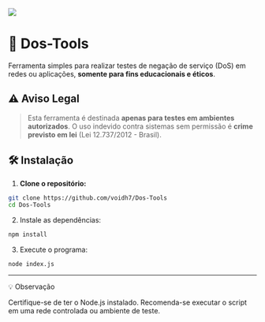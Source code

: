 <img src="https://i.postimg.cc/MKxTN32w/IMG-20250805-WA0054.jpg">

# 🧨 Dos-Tools
Ferramenta simples para realizar testes de negação de serviço (DoS) em redes ou aplicações, **somente para fins educacionais e éticos**.


## ⚠️ Aviso Legal
> Esta ferramenta é destinada **apenas para testes em ambientes autorizados**. O uso indevido contra sistemas sem permissão é **crime previsto em lei** (Lei 12.737/2012 - Brasil).

## 🛠️ Instalação
1. **Clone o repositório:**
```bash
git clone https://github.com/voidh7/Dos-Tools
cd Dos-Tools
```
2. Instale as dependências:


``` bash
npm install
```

3. Execute o programa:

```bash
node index.js
```
---

💡 Observação

Certifique-se de ter o Node.js instalado. Recomenda-se executar o script em uma rede controlada ou ambiente de teste.
